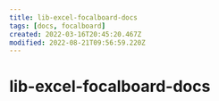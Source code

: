 ```yaml
---
title: lib-excel-focalboard-docs
tags: [docs, focalboard]
created: 2022-03-16T20:45:20.467Z
modified: 2022-08-21T09:56:59.220Z
---
```


# lib-excel-focalboard-docs


